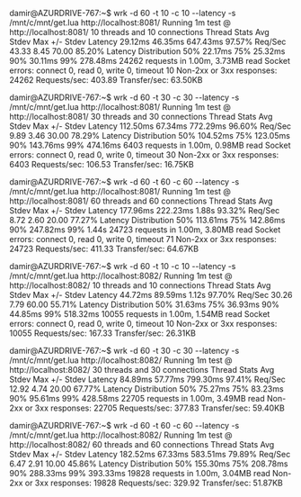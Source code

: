 damir@AZURDRIVE-767:~$ wrk -d 60 -t 10 -c 10 --latency -s /mnt/c/mnt/get.lua http://localhost:8081/
Running 1m test @ http://localhost:8081/
  10 threads and 10 connections
  Thread Stats   Avg      Stdev     Max   +/- Stdev
    Latency    29.12ms   46.35ms 647.43ms   97.57%
    Req/Sec    43.33      8.45    70.00     85.20%
  Latency Distribution
     50%   22.17ms
     75%   25.32ms
     90%   30.11ms
     99%  278.48ms
  24262 requests in 1.00m, 3.73MB read
  Socket errors: connect 0, read 0, write 0, timeout 10
  Non-2xx or 3xx responses: 24262
Requests/sec:    403.89
Transfer/sec:     63.50KB

damir@AZURDRIVE-767:~$ wrk -d 60 -t 30 -c 30 --latency -s /mnt/c/mnt/get.lua http://localhost:8081/
Running 1m test @ http://localhost:8081/
  30 threads and 30 connections
  Thread Stats   Avg      Stdev     Max   +/- Stdev
    Latency   112.50ms   67.34ms 772.29ms   96.60%
    Req/Sec     9.89      3.46    30.00     78.29%
  Latency Distribution
     50%  104.52ms
     75%  123.05ms
     90%  143.76ms
     99%  474.16ms
  6403 requests in 1.00m, 0.98MB read
  Socket errors: connect 0, read 0, write 0, timeout 30
  Non-2xx or 3xx responses: 6403
Requests/sec:    106.53
Transfer/sec:     16.75KB

damir@AZURDRIVE-767:~$ wrk -d 60 -t 60 -c 60 --latency -s /mnt/c/mnt/get.lua http://localhost:8081/
Running 1m test @ http://localhost:8081/
  60 threads and 60 connections
  Thread Stats   Avg      Stdev     Max   +/- Stdev
    Latency   177.96ms  222.23ms   1.88s    93.32%
    Req/Sec     8.72      2.60    20.00     77.27%
  Latency Distribution
     50%  113.61ms
     75%  142.86ms
     90%  247.82ms
     99%    1.44s
  24723 requests in 1.00m, 3.80MB read
  Socket errors: connect 0, read 0, write 0, timeout 71
  Non-2xx or 3xx responses: 24723
Requests/sec:    411.33
Transfer/sec:     64.67KB

damir@AZURDRIVE-767:~$ wrk -d 60 -t 10 -c 10 --latency -s /mnt/c/mnt/get.lua http://localhost:8082/
Running 1m test @ http://localhost:8082/
  10 threads and 10 connections
  Thread Stats   Avg      Stdev     Max   +/- Stdev
    Latency    44.72ms   89.59ms   1.12s    97.70%
    Req/Sec    30.26      7.79    60.00     55.71%
  Latency Distribution
     50%   31.63ms
     75%   36.93ms
     90%   44.85ms
     99%  518.32ms
  10055 requests in 1.00m, 1.54MB read
  Socket errors: connect 0, read 0, write 0, timeout 10
  Non-2xx or 3xx responses: 10055
Requests/sec:    167.33
Transfer/sec:     26.31KB

damir@AZURDRIVE-767:~$ wrk -d 60 -t 30 -c 30 --latency -s /mnt/c/mnt/get.lua http://localhost:8082/
Running 1m test @ http://localhost:8082/
  30 threads and 30 connections
  Thread Stats   Avg      Stdev     Max   +/- Stdev
    Latency    84.89ms   57.77ms 799.30ms   97.41%
    Req/Sec    12.92      4.74    20.00     67.77%
  Latency Distribution
     50%   75.27ms
     75%   83.23ms
     90%   95.61ms
     99%  428.58ms
  22705 requests in 1.00m, 3.49MB read
  Non-2xx or 3xx responses: 22705
Requests/sec:    377.83
Transfer/sec:     59.40KB

damir@AZURDRIVE-767:~$ wrk -d 60 -t 60 -c 60 --latency -s /mnt/c/mnt/get.lua http://localhost:8082/
Running 1m test @ http://localhost:8082/
  60 threads and 60 connections
  Thread Stats   Avg      Stdev     Max   +/- Stdev
    Latency   182.52ms   67.33ms 583.51ms   79.89%
    Req/Sec     6.47      2.91    10.00     45.86%
  Latency Distribution
     50%  155.30ms
     75%  208.78ms
     90%  288.33ms
     99%  393.33ms
  19828 requests in 1.00m, 3.04MB read
  Non-2xx or 3xx responses: 19828
Requests/sec:    329.92
Transfer/sec:     51.87KB